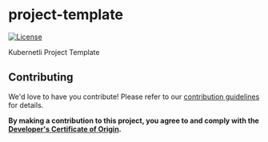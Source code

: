 # project-template

[![License](https://img.shields.io/badge/License-Apache%202.0-blue.svg)](https://opensource.org/licenses/Apache-2.0)

Kubernetli Project  Template









## Contributing

We'd love to have you contribute! Please refer to our [contribution guidelines](CONTRIBUTING.md) for details.

**By making a contribution to this project, you agree to and comply with the
[Developer's Certificate of Origin](https://developercertificate.org/).**
